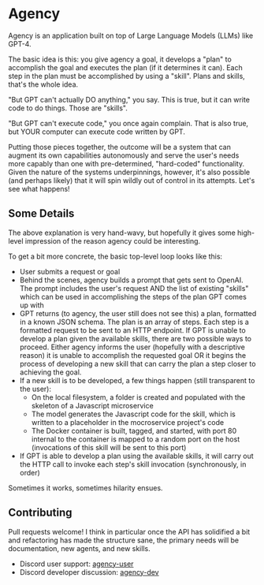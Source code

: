 # Agency

Agency is an application built on top of Large Language Models (LLMs) like GPT-4.  

The basic idea is this: you give agency a goal, it develops a "plan" to accomplish the goal and executes the plan (if it determines it can).  Each step in the plan must be accomplished by using a "skill".  Plans and skills, that's the whole idea.  

"But GPT can't actually DO anything," you say.  This is true, but it can write code to do things.  Those are "skills".

"But GPT can't execute code," you once again complain.  That is also true, but YOUR computer can execute code written by GPT.  

Putting those pieces together, the outcome will be a system that can augment its own capabilities autonomously and serve the user's needs more capably than one with pre-determined, "hard-coded" functionality.  Given the nature of the systems underpinnings, however, it's also possible (and perhaps likely) that it will spin wildly out of control in its attempts.  Let's see what happens!

## Some Details

The above explanation is very hand-wavy, but hopefully it gives some high-level impression of the reason agency could be interesting.  

To get a bit more concrete, the basic top-level loop looks like this:

* User submits a request or goal
* Behind the scenes, agency builds a prompt that gets sent to OpenAI.  The prompt includes the user's request AND the list of existing "skills" which can be used in accomplishing the steps of the plan GPT comes up with
* GPT returns (to agency, the user still does not see this) a plan, formatted in a known JSON schema.  The plan is an array of steps.  Each step is a formatted request to be sent to an HTTP endpoint.  If GPT is unable to develop a plan given the available skills, there are two possible ways to proceed.  Either agency informs the user (hopefully with a descriptive reason) it is unable to accomplish the requested goal OR it begins the process of developing a new skill that can carry the plan a step closer to achieving the goal.
* If a new skill is to be developed, a few things happen (still transparent to the user):
  * On the local filesystem, a folder is created and populated with the skeleton of a Javascript microservice
  * The model generates the Javascript code for the skill, which is written to a placeholder in the mocroservice project's code
  * The Docker container is built, tagged, and started, with port 80 internal to the container is mapped to a random port on the host (invocations of this skill will be sent to this port)
* If GPT is able to develop a plan using the available skills, it will carry out the HTTP call to invoke each step's skill invocation (synchronously, in order)

Sometimes it works, sometimes hilarity ensues.


## Contributing
 
 Pull requests welcome!  I think in particular once the API has solidified a bit and refactoring has made the structure sane, the 
 primary needs will be documentation, new agents, and new skills.
 
 - Discord user support: [agency-user](https://discord.com/channels/1102704021342519368/1102704226561441832)
 - Discord developer discussion: [agency-dev](https://discord.com/channels/1102704021342519368/1102704258471710783)
 
